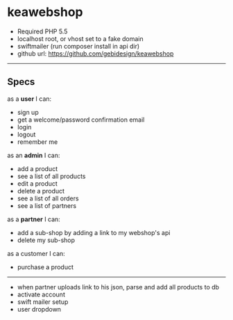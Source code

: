 keawebshop
==========
- Required PHP 5.5  
- localhost root, or vhost set to a fake domain  
- swiftmailer (run composer install in api dir)
- github url: https://github.com/gebidesign/keawebshop  

----------
Specs
----------

as a **user** I can:
- sign up
- get a welcome/password confirmation email
- login
- logout
- remember me

as an **admin** I can:
- add a product
- see a list of all products
- edit a product
- delete a product
- see a list of all orders
- see a list of partners

as a **partner** I can:
- add a sub-shop by adding a link to my webshop's api
- delete my sub-shop

as a customer I can:
- purchase a product



----------
- when partner uploads link to his json, parse and add all products to db
- activate account
- swift mailer setup
- user dropdown
